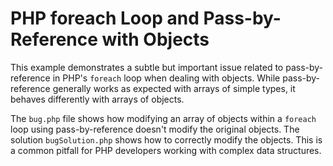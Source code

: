# PHP foreach Loop and Pass-by-Reference with Objects

This example demonstrates a subtle but important issue related to pass-by-reference in PHP's `foreach` loop when dealing with objects.  While pass-by-reference generally works as expected with arrays of simple types, it behaves differently with arrays of objects.

The `bug.php` file shows how modifying an array of objects within a `foreach` loop using pass-by-reference doesn't modify the original objects. The solution `bugSolution.php` shows how to correctly modify the objects.  This is a common pitfall for PHP developers working with complex data structures.
